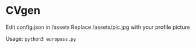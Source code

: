# CVgen

Edit config.json in /assets
Replace /assets/pic.jpg with your profile picture

Usage: `python3 europass.py`

